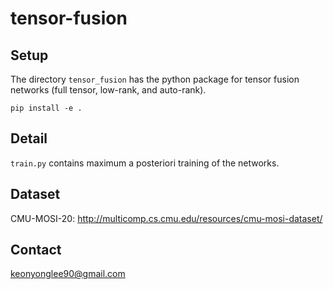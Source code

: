 # tensor-fusion

## Setup

The directory `tensor_fusion` has the python package for tensor fusion networks (full tensor, low-rank, and auto-rank).

```
pip install -e .
```

## Detail

`train.py` contains maximum a posteriori training of the networks.

## Dataset

CMU-MOSI-20: http://multicomp.cs.cmu.edu/resources/cmu-mosi-dataset/

## Contact

keonyonglee90@gmail.com
